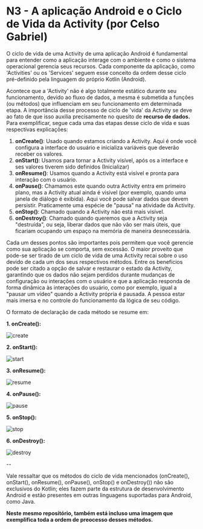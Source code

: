 # N3 - A aplicação Android e o Ciclo de Vida da Activity (por Celso Gabriel)

O ciclo de vida de uma Activity de uma aplicação Android é fundamental para entender como a aplicação interage com o ambiente e como o sistema operacional gerencia seus recursos. Cada componente da aplicação, como 'Activities' ou os 'Services' seguem esse conceito da ordem desse ciclo pré-definido pela linguagem do próprio Kotlin (Android).

Acontece que a 'Activity' não é algo totalmente estático durante seu funcionamento, devido ao fluxo de dados, a mesma é submetida a funções (ou métodos) que influenciam em seu funcionamento em determinada etapa. A importãncia desse processo de ciclo de 'vida' da Activity se deve ao fato de que isso auxilia precisamente no quesito de **recurso de dados.** Para exemplificar, segue cada uma das etapas desse ciclo de vida e suas respectivas explicações:

1. **onCreate()**: Usado quando estamos criando a Activity. Aqui é onde você configura a interface do usuário e inicializa variáveis que deverão receber os valores.
2. **onStart()**: Usamos para tornar a Activity visível, após os a interface e ses valores tiverem sido definidos (Inicializar)
3. **onResume()**: Usamos quando a Activity está visível e pronta para interação com o usuário.
4. **onPause()**: Chamamos este quando outra Activity entra em primeiro plano, mas a Activity atual ainda é visível (por exemplo, quando uma janela de diálogo é exibida). Aqui você pode salvar dados que devem persistir. Praticamente uma espécie de "pausa" na atividade da Activity.
5. **onStop()**: Chamado quando a Activity não está mais visível.
6. **onDestroy()**: Chamado quando queremos que a Activity seja "destruída", ou seja, liberar dados que não vão ser mais úteis, que ficariam ocupando um espaço na memória de maneira desnecessária.

Cada um desses pontos são importantes pois permitem que você gerencie como sua aplicação se comporta, sem excessão. O maior proveito que pode-se ser tirado de um ciclo de vida de uma Activity recai sobre o uso devido de cada um dos seus respectivos métodos. Entre os beneficios pode ser citado a opção de salvar e restaurar o estado da Activity, garantindo que os dados não sejam perdidos durante mudanças de configuração ou interações com o usuário e que a aplicação responda de forma dinâmica às interações do usuário, como por exemplo, igual a "pausar um vídeo" quando a Activity própria é pausada. A pessoa estar mais imersa e no controle do funcionamento da lógica de seu código.

O formato de declaração de cada método se resume em:

**1. onCreate():**

![create](https://github.com/celsogabriel139/N3/assets/161472637/9a685fd6-b452-442a-b60b-c46cd691eadf)


**2. onStart():**

![start](https://github.com/celsogabriel139/N3/assets/161472637/ddf41768-ff31-4ab3-8b03-b2f8760eaa73)


**3. onResume():**

![resume](https://github.com/celsogabriel139/N3/assets/161472637/ab30cc06-8345-4338-b5c3-5e9517d9b47e)


**4. onPause():**

![pause](https://github.com/celsogabriel139/N3/assets/161472637/12448cfe-e3b6-4bab-9a9a-03f893814cc9)


**5. onStop():**

![stop](https://github.com/celsogabriel139/N3/assets/161472637/6d1d62ee-acd0-4c00-b8ee-00967505f17f)


**6. onDestroy():**

![destroy](https://github.com/celsogabriel139/N3/assets/161472637/3a5f7c61-38c8-4815-8ec4-fbafc8ce9da9)


--

Vale ressaltar que os métodos do ciclo de vida mencionados (onCreate(), onStart(), onResume(), onPause(), onStop() e onDestroy()) não são exclusivos do Kotlin; eles fazem parte da estrutura de desenvolvimento Android e estão presentes em outras linguagens suportadas para Android, como Java.

**Neste mesmo repositório, também está incluso uma imagem que exemplifica toda a ordem de preocesso desses métodos.**

